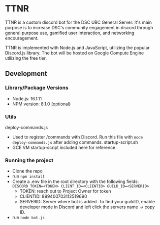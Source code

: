 # TTNR
TTNR is a custom discord bot for the DSC UBC General Server. It's main purpose is to increase DSC's community engagement in discord through general purpose use, gamified user interaction, and networking encouragement.

TTNR is implemented with Node.js and JavaScript, utilizing the popular Discord.js library. The bot will be hosted on Google Compute Engine utilizing the free tier.

## Development

### Library/Package Versions

- Node.js: 16.1.11
- NPM version: 8.1.0 (optional)

### Utils
deploy-commands.js
- Used to register /commands with Discord. Run this file with `node deploy-commands.js` after adding commands.
startup-script.sh
- GCE VM startup-script included here for reference.

###  Running the project

- Clone the repo
- run `npm install`
- Create a .env file in the root directory with the following fields: `DISCORD_TOKEN=<TOKEN> CLIENT_ID=<CLIENTID> GUILD_ID=<SERVERID>`
  - TOKEN: reach out to Project Owner for token
  - CLIENTID: 899400703112519690
  - SERVERID: Server where bot is added. To find your guildID, enable developer mode in Discord and left click the servers name -> copy ID.
- run `node bot.js`
